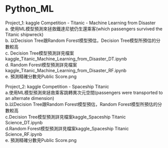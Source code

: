 # Python_ML
Project_1: kaggle Competition - Titanic - Machine Learning from Disaster  
a. 使用ML模型預測來拯救鐵達尼號仍生還乘客(which passengers survived the Titanic shipwreck)  
b. 以Decision Tree跟Random Forest模型預估，Decision Tree模型所預估的分數較高  
c. Decision Tree模型預測詳見檔案kaggle_Titanic_Machine_Learning_from_Disaster_DT.ipynb  
d. Random Forest模型預測詳見檔案kaggle_Titanic_Machine_Learning_from_Disaster_RF.ipynb  
e. 預測精確分數見Public Score.png  


Project_2: kaggle Competition - Spaceship Titanic  
a.使用ML模型預測來拯救乘客跳轉異次元空間(passengers were transported to an alternate dimension)  
b.以Decision Tree跟Random Forest模型預估，Random Forest模型所預估的分數較高  
c.Decision Tree模型預測詳見檔案kaggle_Spaceship Titanic Science_DT.ipynb  
d.Random Forest模型預測詳見檔案kaggle_Spaceship Titanic Science_RF.ipynb  
e. 預測精確分數見Public Score.png
